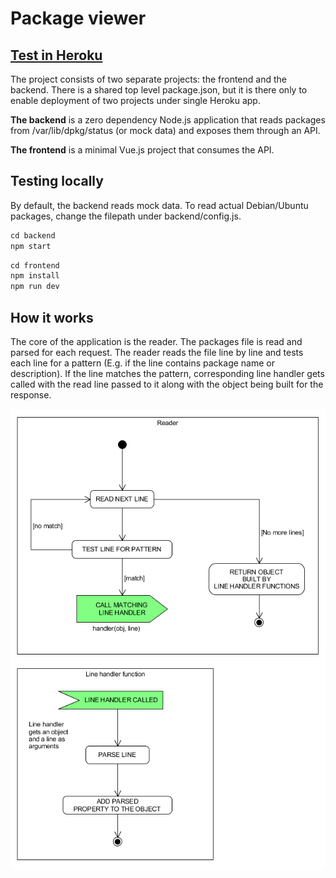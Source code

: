 # Package viewer
## [Test in Heroku](https://pkg-viewer.herokuapp.com/)

The project consists of two separate projects: the frontend and the backend. There is a shared top level package.json, but it is there only to enable deployment of two projects under single Heroku app.

**The backend** is a zero dependency Node.js application that reads packages from /var/lib/dpkg/status (or mock data) and exposes them through an API.

**The frontend** is a minimal Vue.js project that consumes the API.

## Testing locally
By default, the backend reads mock data. To read actual Debian/Ubuntu packages, change the filepath under backend/config.js.
```js
cd backend
npm start
```
```js
cd frontend
npm install
npm run dev
```

## How it works
The core of the application is the reader. The packages file is read and parsed for each request. The reader reads the file line by line and tests each line for a pattern (E.g. if the line contains package name or description). If the line matches the pattern, corresponding line handler gets called with the read line passed to it along with the object being built for the response.

![reader diagram](reader-diagram.PNG)
